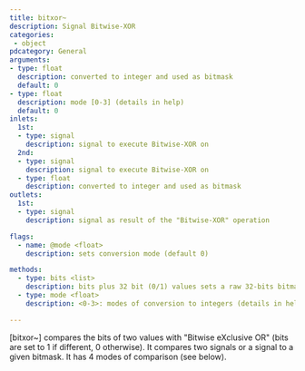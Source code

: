 ```yaml
---
title: bitxor~
description: Signal Bitwise-XOR
categories:
 - object
pdcategory: General
arguments:
- type: float
  description: converted to integer and used as bitmask
  default: 0
- type: float
  description: mode [0-3] (details in help)
  default: 0
inlets:
  1st:
  - type: signal
    description: signal to execute Bitwise-XOR on
  2nd:
  - type: signal
    description: signal to execute Bitwise-XOR on
  - type: float
    description: converted to integer and used as bitmask
outlets:
  1st:
  - type: signal
    description: signal as result of the "Bitwise-XOR" operation

flags:
  - name: @mode <float>
    description: sets conversion mode (default 0)

methods:
  - type: bits <list>
    description: bits plus 32 bit (0/1) values sets a raw 32-bits bitmask
  - type: mode <float>
    description: <0-3>: modes of conversion to integers (details in help)

---
```


[bitxor~] compares the bits of two values with "Bitwise eXclusive OR" (bits are set to 1 if different, 0 otherwise). It compares two signals or a signal to a given bitmask. It has 4 modes of comparison (see below).

